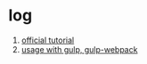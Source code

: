 # log
1. [official tutorial][0]
2. [usage with gulp, gulp-webpack][1]

[0]:http://webpack.github.io/docs/tutorials/getting-started
[1]:http://webpack.github.io/docs/usage-with-gulp
